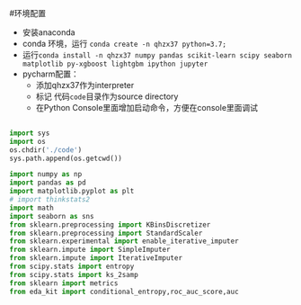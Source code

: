 #环境配置
* 安装anaconda
* conda 环境，运行 `conda create -n qhzx37 python=3.7; `
* 运行`conda install -n qhzx37 numpy pandas scikit-learn scipy seaborn matplotlib py-xgboost lightgbm ipython jupyter`
* pycharm配置：
    * 添加qhzx37作为interpreter
    * 标记 代码`code`目录作为source directory
    * 在Python Console里面增加启动命令，方便在console里面调试
```python
      
import sys
import os
os.chdir('./code')
sys.path.append(os.getcwd())

import numpy as np
import pandas as pd
import matplotlib.pyplot as plt
# import thinkstats2
import math
import seaborn as sns
from sklearn.preprocessing import KBinsDiscretizer
from sklearn.preprocessing import StandardScaler
from sklearn.experimental import enable_iterative_imputer
from sklearn.impute import SimpleImputer
from sklearn.impute import IterativeImputer
from scipy.stats import entropy
from scipy.stats import ks_2samp
from sklearn import metrics
from eda_kit import conditional_entropy,roc_auc_score,auc
```